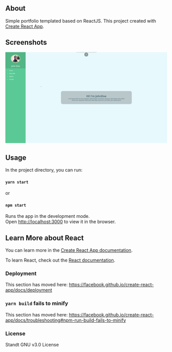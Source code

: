 ## About

Simple portfolio templated based on ReactJS.
This project created  with [Create React App](https://github.com/facebook/create-react-app).

## Screenshots

![Portfolio Template Screenshot ](screenshot.png )

## Usage

In the project directory, you can run:

#### `yarn start`
or
#### `npm start`

Runs the app in the development mode.<br />
Open [http://localhost:3000](http://localhost:3000) to view it in the browser.

## Learn More about React

You can learn more in the [Create React App documentation](https://facebook.github.io/create-react-app/docs/getting-started).

To learn React, check out the [React documentation](https://reactjs.org/).

### Deployment

This section has moved here: https://facebook.github.io/create-react-app/docs/deployment

### `yarn build` fails to minify

This section has moved here: https://facebook.github.io/create-react-app/docs/troubleshooting#npm-run-build-fails-to-minify


### License
Standt GNU v3.0  License
